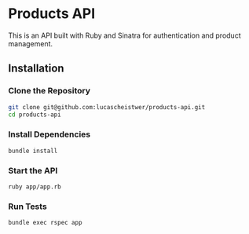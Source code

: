 # Products API

This is an API built with Ruby and Sinatra for authentication and product management.

## Installation

### Clone the Repository

```bash
git clone git@github.com:lucascheistwer/products-api.git
cd products-api
```

### Install Dependencies

```
bundle install
```

### Start the API

```
ruby app/app.rb
```

### Run Tests
```
bundle exec rspec app
```
